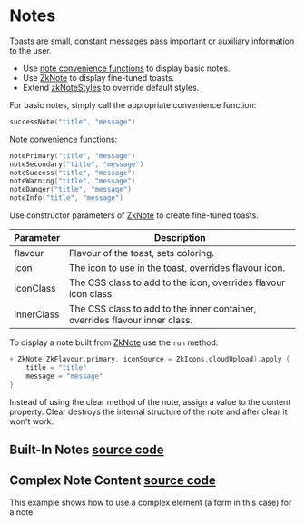 # Notes

Toasts are small, constant messages pass important or auxiliary information to the user.

* Use [note convenience functions](/core/core/src/jsMain/kotlin/zakadabar/core/browser/note/note.kt) to display basic
  notes.
* Use [ZkNote](/core/core/src/jsMain/kotlin/zakadabar/core/browser/note/ZkNote.kt) to display fine-tuned toasts.
* Extend [zkNoteStyles](/core/core/src/jsMain/kotlin/zakadabar/core/browser/note/zkNoteStyles.kt) to override default
  styles.

For basic notes, simply call the appropriate convenience function:

```kotlin
successNote("title", "message")
```

Note convenience functions:

```kotlin
notePrimary("title", "message")
noteSecondary("title", "message")
noteSuccess("title", "message")
noteWarning("title", "message")
noteDanger("title", "message")
noteInfo("title", "message")
```

Use constructor parameters of [ZkNote](/core/core/src/jsMain/kotlin/zakadabar/core/browser/note/ZkNote.kt) to create
fine-tuned toasts.

| Parameter | Description |
| ---- | ---- |
| flavour |  Flavour of the toast, sets coloring. |
| icon |   The icon to use in the toast, overrides flavour icon. |
| iconClass | The CSS class to add to the icon, overrides flavour icon class. |
| innerClass | The CSS class to add to the inner container, overrides flavour inner class. |

To display a note built from [ZkNote](/core/core/src/jsMain/kotlin/zakadabar/core/browser/note/ZkNote.kt) use the `run`
method:

```kotlin
+ ZkNote(ZkFlavour.primary, iconSource = ZkIcons.cloudUpload).apply {
    title = "title"
    message = "message"
}
```

<div data-zk-enrich="Note" data-zk-flavour="Info" data-zk-title="Clear">
Instead of using the clear method of the note, assign a value to the
content property. Clear destroys the internal structure of the note and
after clear it won't work.
</div>

## Built-In Notes [source code](/lib/examples/src/jsMain/kotlin/zakadabar/lib/examples/frontend/note/NoteBasicExamples.kt)

<div data-zk-enrich="NoteBasicExamples"></div>

## Complex Note Content [source code](/lib/examples/src/jsMain/kotlin/zakadabar/lib/examples/frontend/note/NoteFormExample.kt)

This example shows how to use a complex element (a form in this case) for a note.

<div data-zk-enrich="NoteFormExample"></div>